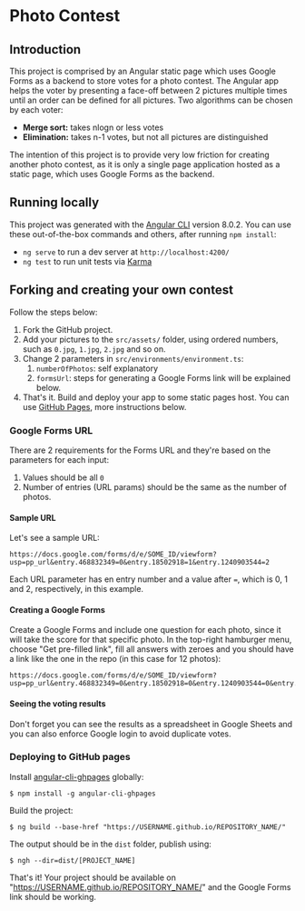 # Photo Contest

## Introduction

This project is comprised by an Angular static page which uses Google Forms as a backend to store votes for a photo contest. The Angular app helps the voter by presenting a face-off between 2 pictures multiple times until an order can be defined for all pictures. Two algorithms can be chosen by each voter:

- **Merge sort:** takes nlogn or less votes
- **Elimination:** takes n-1 votes, but not all pictures are distinguished

The intention of this project is to provide very low friction for creating another photo contest, as it is only a single page application hosted as a static page, which uses Google Forms as the backend.

## Running locally

This project was generated with the [Angular CLI](https://github.com/angular/angular-cli) version 8.0.2. You can use these out-of-the-box commands and others, after running `npm install`:

- `ng serve` to run a dev server at `http://localhost:4200/`
- `ng test` to run unit tests via [Karma](https://karma-runner.github.io)

## Forking and creating your own contest

Follow the steps below:

1. Fork the GitHub project.
2. Add your pictures to the `src/assets/` folder, using ordered numbers, such as `0.jpg`, `1.jpg`, `2.jpg` and so on.
3. Change 2 parameters in `src/environments/environment.ts`:
   1. `numberOfPhotos`: self explanatory
   2. `formsUrl`: steps for generating a Google Forms link will be explained below.
4. That's it. Build and deploy your app to some static pages host. You can use [GitHub Pages](https://pages.github.com/), more instructions below.

### Google Forms URL

There are 2 requirements for the Forms URL and they're based on the parameters for each input:

1. Values should be all `0`
2. Number of entries (URL params) should be the same as the number of photos.

#### Sample URL

Let's see a sample URL:

```
https://docs.google.com/forms/d/e/SOME_ID/viewform?usp=pp_url&entry.468832349=0&entry.18502918=1&entry.1240903544=2
```

Each URL parameter has en entry number and a value after `=`, which is 0, 1 and 2, respectively, in this example.

#### Creating a Google Forms

Create a Google Forms and include one question for each photo, since it will take the score for that specific photo. In the top-right hamburger menu, choose "Get pre-filled link", fill all answers with zeroes and you should have a link like the one in the repo (in this case for 12 photos):

```
https://docs.google.com/forms/d/e/SOME_ID/viewform?usp=pp_url&entry.468832349=0&entry.18502918=0&entry.1240903544=0&entry.2024966849=0&entry.1128203190=0&entry.1650137116=0&entry.407929624=0&entry.805346303=0&entry.307472477=0&entry.1709423003=0&entry.1115811744=0&entry.218112430=0
```

#### Seeing the voting results

Don't forget you can see the results as a spreadsheet in Google Sheets and you can also enforce Google login to avoid duplicate votes.

### Deploying to GitHub pages

Install [angular-cli-ghpages](https://www.npmjs.com/package/angular-cli-ghpages) globally:

```
$ npm install -g angular-cli-ghpages
```

Build the project:

```
$ ng build --base-href "https://USERNAME.github.io/REPOSITORY_NAME/"
```

The output should be in the `dist` folder, publish using:

```
$ ngh --dir=dist/[PROJECT_NAME]
```

That's it! Your project should be available on "https://USERNAME.github.io/REPOSITORY_NAME/" and the Google Forms link should be working.
